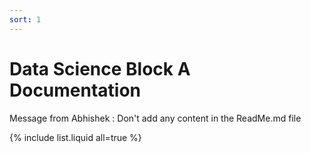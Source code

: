 ```yaml
---
sort: 1
---
```

# Data Science Block A Documentation

Message from Abhishek : Don't add any content in the ReadMe.md file

{% include list.liquid all=true %}
